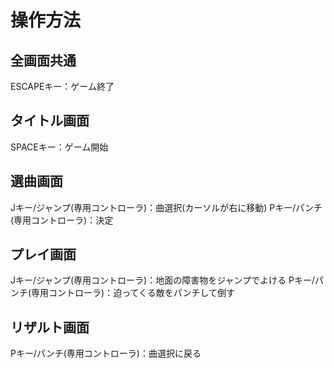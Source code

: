 # 操作方法
## 全画面共通
ESCAPEキー：ゲーム終了
## タイトル画面
SPACEキー：ゲーム開始
## 選曲画面
Jキー/ジャンプ(専用コントローラ)：曲選択(カーソルが右に移動)
Pキー/パンチ(専用コントローラ)：決定
## プレイ画面
Jキー/ジャンプ(専用コントローラ)：地面の障害物をジャンプでよける
Pキー/パンチ(専用コントローラ)：迫ってくる敵をパンチして倒す
## リザルト画面
Pキー/パンチ(専用コントローラ)：曲選択に戻る
